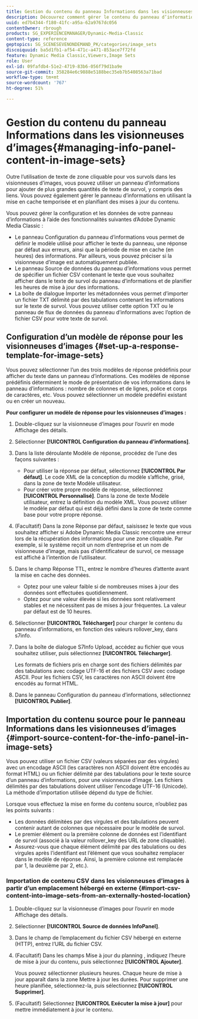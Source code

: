 ```yaml
---
title: Gestion du contenu du panneau Informations dans les visionneuses d’images
description: Découvrez comment gérer le contenu du panneau d’informations dans les visionneuses d’images d’Adobe Dynamic Media Classic.
uuid: ed7b4344-f180-41fc-a95a-62a9767dc056
contentOwner: rbrough
products: SG_EXPERIENCEMANAGER/Dynamic-Media-Classic
content-type: reference
geptopics: SG_SCENESEVENONDEMAND_PK/categories/image_sets
discoiquuid: ba5d1fb1-af54-471c-a471-853ace7f72fd
feature: Dynamic Media Classic,Viewers,Image Sets
role: User
exl-id: 09fafdb4-51e2-4719-83b6-056f79d1ba9e
source-git-commit: 358284e6c9888e5188bec35eb7b5408563a71bad
workflow-type: tm+mt
source-wordcount: '767'
ht-degree: 51%

---
```


# Gestion du contenu du panneau Informations dans les visionneuses d’images{#managing-info-panel-content-in-image-sets}

Outre l’utilisation de texte de zone cliquable pour vos survols dans les visionneuses d’images, vous pouvez utiliser un panneau d’informations pour ajouter de plus grandes quantités de texte de survol, y compris des liens. Vous pouvez également gérer le panneau d’informations en utilisant la mise en cache temporisée et en planifiant des mises à jour du contenu.

Vous pouvez gérer la configuration et les données de votre panneau d’informations à l’aide des fonctionnalités suivantes d’Adobe Dynamic Media Classic :

* Le panneau Configuration du panneau d’informations vous permet de définir le modèle utilisé pour afficher le texte du panneau, une réponse par défaut aux erreurs, ainsi que la période de mise en cache (en heures) des informations. Par ailleurs, vous pouvez préciser si la visionneuse d’image est automatiquement publiée.
* Le panneau Source de données du panneau d’informations vous permet de spécifier un fichier CSV contenant le texte que vous souhaitez afficher dans le texte de survol du panneau d’informations et de planifier les heures de mise à jour des informations.
* La boîte de dialogue Importer les métadonnées vous permet d’importer un fichier TXT délimité par des tabulations contenant les informations sur le texte de survol. Vous pouvez utiliser cette option TXT ou le panneau de flux de données du panneau d’informations avec l’option de fichier CSV pour votre texte de survol.

## Configuration d’un modèle de réponse pour les visionneuses d’images {#set-up-a-response-template-for-image-sets}

Vous pouvez sélectionner l’un des trois modèles de réponse prédéfinis pour afficher du texte dans un panneau d’informations. Ces modèles de réponse prédéfinis déterminent le mode de présentation de vos informations dans le panneau d’informations : nombre de colonnes et de lignes, police et corps de caractères, etc. Vous pouvez sélectionner un modèle prédéfini existant ou en créer un nouveau.

**Pour configurer un modèle de réponse pour les visionneuses d’images :**

1. Double-cliquez sur la visionneuse d’images pour l’ouvrir en mode Affichage des détails.
1. Sélectionner **[!UICONTROL Configuration du panneau d’informations]**.
1. Dans la liste déroulante Modèle de réponse, procédez de l’une des façons suivantes :

   * Pour utiliser la réponse par défaut, sélectionnez **[!UICONTROL Par défaut]**. Le code XML de la conception du modèle s’affiche, grisé, dans la zone de texte Modèle utilisateur.
   * Pour créer votre propre modèle de réponse, sélectionnez **[!UICONTROL Personnalisé]**. Dans la zone de texte Modèle utilisateur, entrez la définition du modèle XML. Vous pouvez utiliser le modèle par défaut qui est déjà défini dans la zone de texte comme base pour votre propre réponse.

1. (Facultatif) Dans la zone Réponse par défaut, saisissez le texte que vous souhaitez afficher si Adobe Dynamic Media Classic rencontre une erreur lors de la récupération des informations pour une zone cliquable. Par exemple, si le système reçoit un nom d’entreprise et un nom de visionneuse d’image, mais pas d’identificateur de survol, ce message est affiché à l’intention de l’utilisateur.
1. Dans le champ Réponse TTL, entrez le nombre d’heures d’attente avant la mise en cache des données.

   * Optez pour une valeur faible si de nombreuses mises à jour des données sont effectuées quotidiennement.
   * Optez pour une valeur élevée si les données sont relativement stables et ne nécessitent pas de mises à jour fréquentes. La valeur par défaut est de 10 heures.

1. Sélectionner **[!UICONTROL Télécharger]** pour charger le contenu du panneau d’informations, en fonction des valeurs rollover_key, dans s7info.
1. Dans la boîte de dialogue S7Info Upload, accédez au fichier que vous souhaitez utiliser, puis sélectionnez **[!UICONTROL Télécharger]**.

   Les formats de fichiers pris en charge sont des fichiers délimités par des tabulations avec codage UTF-16 et des fichiers CSV avec codage ASCII. Pour les fichiers CSV, les caractères non ASCII doivent être encodés au format HTML.

1. Dans le panneau Configuration du panneau d’informations, sélectionnez **[!UICONTROL Publier]**.

## Importation du contenu source pour le panneau Informations dans les visionneuses d’images {#import-source-content-for-the-info-panel-in-image-sets}

Vous pouvez utiliser un fichier CSV (valeurs séparées par des virgules) avec un encodage ASCII (les caractères non ASCII doivent être encodés au format HTML) ou un fichier délimité par des tabulations pour le texte source d’un panneau d’informations, pour une visionneuse d’image. Les fichiers délimités par des tabulations doivent utiliser l’encodage UTF-16 (Unicode). La méthode d’importation utilisée dépend du type de fichier.

Lorsque vous effectuez la mise en forme du contenu source, n’oubliez pas les points suivants :

* Les données délimitées par des virgules et des tabulations peuvent contenir autant de colonnes que nécessaire pour le modèle de survol.
* Le premier élément ou la première colonne de données est l’identifiant de survol (associé à la valeur rollover_key des URL de zone cliquable).
* Assurez-vous que chaque élément délimité par des tabulations ou des virgules après l’identifiant est l’élément que vous souhaitez remplacer dans le modèle de réponse. Ainsi, la première colonne est remplacée par $1$, la deuxième par $2$, etc.).

### Importation de contenu CSV dans les visionneuses d’images à partir d’un emplacement hébergé en externe {#import-csv-content-into-image-sets-from-an-externally-hosted-location}

1. Double-cliquez sur la visionneuse d’images pour l’ouvrir en mode Affichage des détails.
1. Sélectionner **[!UICONTROL Source de données InfoPanel]**.
1. Dans le champ de l’emplacement du fichier CSV hébergé en externe (HTTP), entrez l’URL du fichier CSV.
1. (Facultatif) Dans les champs Mise à jour du planning , indiquez l’heure de mise à jour du contenu, puis sélectionnez **[!UICONTROL Ajouter]**.

   Vous pouvez sélectionner plusieurs heures. Chaque heure de mise à jour apparaît dans la zone Mettre à jour les durées. Pour supprimer une heure planifiée, sélectionnez-la, puis sélectionnez **[!UICONTROL Supprimer]**.

1. (Facultatif) Sélectionnez **[!UICONTROL Exécuter la mise à jour]** pour mettre immédiatement à jour le contenu.
